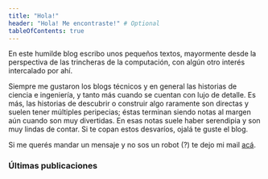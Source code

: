 ```yaml
---
title: "Hola!"
header: "Hola! Me encontraste!" # Optional
tableOfContents: true
---
```



En este humilde blog escribo unos pequeños textos, mayormente desde la perspectiva de las trincheras de la computación, con algún otro interés intercalado por ahí.

Siempre me gustaron los blogs técnicos y en general las historias de ciencia e ingeniería, y tanto más cuando se cuentan con lujo de detalle. Es más, las historias de descubrir o construir algo raramente son directas y suelen tener múltiples peripecias; éstas terminan siendo notas al margen aún cuando son muy divertidas. En esas notas suele haber serendipia y son muy lindas de contar. Si te copan estos desvaríos, ojalá te guste el blog.

Si me querés mandar un mensaje y no sos un robot (?) te dejo mi mail [acá](https://mailhide.io/e/YOvTM1Xo).


### Últimas publicaciones